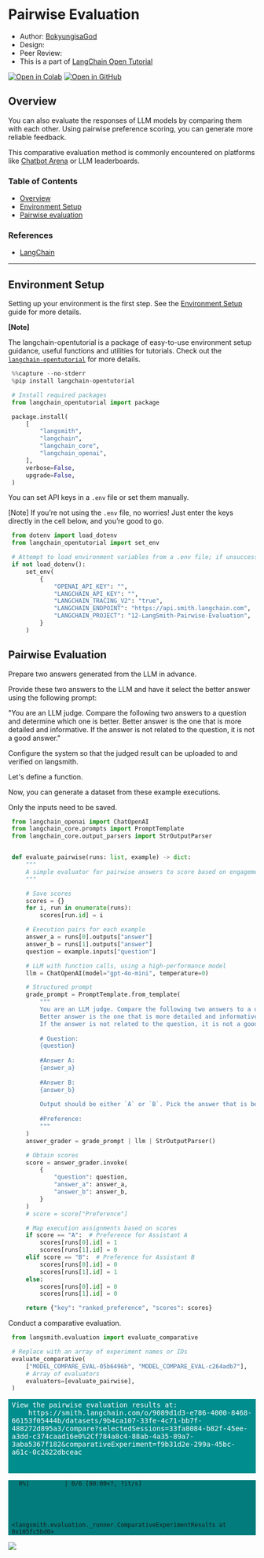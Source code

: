 <style>
.custom {
    background-color: #008d8d;
    color: white;
    padding: 0.25em 0.5em 0.25em 0.5em;
    white-space: pre-wrap;       /* css-3 */
    white-space: -moz-pre-wrap;  /* Mozilla, since 1999 */
    white-space: -pre-wrap;      /* Opera 4-6 */
    white-space: -o-pre-wrap;    /* Opera 7 */
    word-wrap: break-word;
}

pre {
    background-color: #027c7c;
    padding-left: 0.5em;
}

</style>

# Pairwise Evaluation

- Author: [BokyungisaGod](https://github.com/BokyungisaGod)
- Design: 
- Peer Review: 
- This is a part of [LangChain Open Tutorial](https://github.com/LangChain-OpenTutorial/LangChain-OpenTutorial)

[![Open in Colab](https://colab.research.google.com/assets/colab-badge.svg)](https://colab.research.google.com/github/LangChain-OpenTutorial/LangChain-OpenTutorial/blob/main/99-TEMPLATE/00-BASE-TEMPLATE-EXAMPLE.ipynb) [![Open in GitHub](https://img.shields.io/badge/Open%20in%20GitHub-181717?style=flat-square&logo=github&logoColor=white)](https://github.com/LangChain-OpenTutorial/LangChain-OpenTutorial/blob/main/99-TEMPLATE/00-BASE-TEMPLATE-EXAMPLE.ipynb)

## Overview
You can also evaluate the responses of LLM models by comparing them with each other. Using pairwise preference scoring, you can generate more reliable feedback.

This comparative evaluation method is commonly encountered on platforms like [Chatbot Arena](https://lmsys.org/blog/2023-05-03-arena/) or LLM leaderboards.

### Table of Contents

- [Overview](#overview)
- [Environment Setup](#environment-setup)
- [Pairwise evaluation](#pairwise-evaluation)

### References

- [LangChain](https://blog.langchain.dev/)
----

## Environment Setup

Setting up your environment is the first step. See the [Environment Setup](https://wikidocs.net/257836) guide for more details.


**[Note]**

The langchain-opentutorial is a package of easy-to-use environment setup guidance, useful functions and utilities for tutorials.
Check out the  [`langchain-opentutorial`](https://github.com/LangChain-OpenTutorial/langchain-opentutorial-pypi) for more details.

```python
%%capture --no-stderr
%pip install langchain-opentutorial
```

```python
# Install required packages
from langchain_opentutorial import package

package.install(
    [
        "langsmith",
        "langchain",
        "langchain_core",
        "langchain_openai",
    ],
    verbose=False,
    upgrade=False,
)
```

You can set API keys in a `.env` file or set them manually.

[Note] If you’re not using the `.env` file, no worries! Just enter the keys directly in the cell below, and you’re good to go.

```python
from dotenv import load_dotenv
from langchain_opentutorial import set_env

# Attempt to load environment variables from a .env file; if unsuccessful, set them manually.
if not load_dotenv():
    set_env(
        {
            "OPENAI_API_KEY": "",
            "LANGCHAIN_API_KEY": "",
            "LANGCHAIN_TRACING_V2": "true",
            "LANGCHAIN_ENDPOINT": "https://api.smith.langchain.com",
            "LANGCHAIN_PROJECT": "12-LangSmith-Pairwise-Evaluation",
        }
    )
```

## Pairwise Evaluation

Prepare two answers generated from the LLM in advance.

Provide these two answers to the LLM and have it select the better answer using the following prompt:

"You are an LLM judge. Compare the following two answers to a question and determine which one is better.
Better answer is the one that is more detailed and informative.
If the answer is not related to the question, it is not a good answer."

Configure the system so that the judged result can be uploaded to and verified on langsmith.

Let's define a function.

Now, you can generate a dataset from these example executions.

Only the inputs need to be saved.

```python
from langchain_openai import ChatOpenAI
from langchain_core.prompts import PromptTemplate
from langchain_core.output_parsers import StrOutputParser


def evaluate_pairwise(runs: list, example) -> dict:
    """
    A simple evaluator for pairwise answers to score based on engagement
    """

    # Save scores
    scores = {}
    for i, run in enumerate(runs):
        scores[run.id] = i

    # Execution pairs for each example
    answer_a = runs[0].outputs["answer"]
    answer_b = runs[1].outputs["answer"]
    question = example.inputs["question"]

    # LLM with function calls, using a high-performance model
    llm = ChatOpenAI(model="gpt-4o-mini", temperature=0)

    # Structured prompt
    grade_prompt = PromptTemplate.from_template(
        """
        You are an LLM judge. Compare the following two answers to a question and determine which one is better.
        Better answer is the one that is more detailed and informative.
        If the answer is not related to the question, it is not a good answer.
        
        # Question:
        {question}
        
        #Answer A: 
        {answer_a}
        
        #Answer B: 
        {answer_b}
        
        Output should be either `A` or `B`. Pick the answer that is better.
        
        #Preference:
        """
    )
    answer_grader = grade_prompt | llm | StrOutputParser()

    # Obtain scores
    score = answer_grader.invoke(
        {
            "question": question,
            "answer_a": answer_a,
            "answer_b": answer_b,
        }
    )
    # score = score["Preference"]

    # Map execution assignments based on scores
    if score == "A":  # Preference for Assistant A
        scores[runs[0].id] = 1
        scores[runs[1].id] = 0
    elif score == "B":  # Preference for Assistant B
        scores[runs[0].id] = 0
        scores[runs[1].id] = 1
    else:
        scores[runs[0].id] = 0
        scores[runs[1].id] = 0

    return {"key": "ranked_preference", "scores": scores}
```

Conduct a comparative evaluation.

```python
from langsmith.evaluation import evaluate_comparative

# Replace with an array of experiment names or IDs
evaluate_comparative(
    ["MODEL_COMPARE_EVAL-05b6496b", "MODEL_COMPARE_EVAL-c264adb7"],
    # Array of evaluators
    evaluators=[evaluate_pairwise],
)
```

<pre class="custom">View the pairwise evaluation results at:
    https://smith.langchain.com/o/9089d1d3-e786-4000-8468-66153f05444b/datasets/9b4ca107-33fe-4c71-bb7f-488272d895a3/compare?selectedSessions=33fa8084-b82f-45ee-a3dd-c374caad16e0%2Cf784a8c4-88ab-4a35-89a7-3aba5367f182&comparativeExperiment=f9b31d2e-299a-45bc-a61c-0c2622dbceac
    
    
</pre>


      0%|          | 0/6 [00:00<?, ?it/s]





    <langsmith.evaluation._runner.ComparativeExperimentResults at 0x105fc5bd0>



![](./img/12-langsmith-pairwise-evaluation-01.png)
